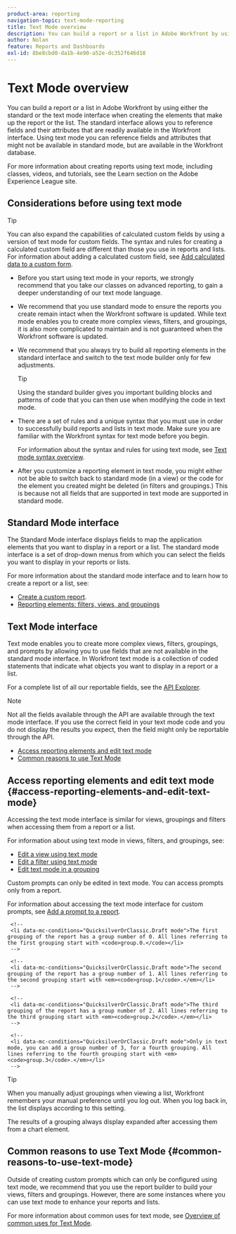 ```yaml
---
product-area: reporting
navigation-topic: text-mode-reporting
title: Text Mode overview
description: You can build a report or a list in Adobe Workfront by using either the standard or the text mode interface when creating the elements that make up the report or the list. 
author: Nolan
feature: Reports and Dashboards
exl-id: 8be8cbd0-da1b-4e90-a52e-dc352f646d18
---
```

# Text Mode overview

<!--
<p data-mc-conditions="QuicksilverOrClassic.Draft mode">(NOTE: Linked to the UI (for the areas mentioned in the comments below and the new NWE filters as well))</p>
-->

<!--
<p data-mc-conditions="QuicksilverOrClassic.Draft mode">(NOTE: Alina: ***Linked to other articles. Do not move, rename or change url.Linked to the product, in the report builder, when using a field that is not recognized in standard mode.)</p>
-->

<!--
<p data-mc-conditions="QuicksilverOrClassic.Draft mode">(NOTE: This will be linked to the Ninja feature about adding a filter to the User typeahead field (which originally is open only for text mode filters). Update the Context Sensitive sheet at release time) </p>
-->

You can build a report or a list in Adobe Workfront by using either the standard or the text mode interface when creating the elements that make up the report or the list. The standard interface allows you to reference fields and their attributes that are readily available in the Workfront interface. Using text mode you can reference fields and attributes that might not be available in standard mode, but are available in the Workfront database.

For more information about creating reports using text mode, including classes, videos, and tutorials, see the Learn section on the Adobe Experience League site. 

## Considerations before using text mode

>[!TIP]
>
>You can also expand the capabilities of calculated custom fields by using a version of text mode for custom fields. The syntax and rules for creating a calculated custom field are different than those you use in reports and lists. For information about adding a calculated custom field, see [Add calculated data to a custom form](../../../administration-and-setup/customize-workfront/create-manage-custom-forms/add-calculated-data-to-custom-form.md).

* Before you start using text mode in your reports, we strongly recommend that you take our classes on advanced reporting, to gain a deeper understanding of our text mode language. <!--outdated: For training materials on reporting see [Workfront Reports and Dashboards Learning Paths](https://one.workfront.com/s/learningpath2/workfront-reporting-20Y0z000000blhLEAQ).-->
* We recommend that you use standard mode to ensure the reports you create remain intact when the Workfront software is updated. While text mode enables you to create more complex views, filters, and groupings, it is also more complicated to maintain and is not guaranteed when the Workfront software is updated.
* We recommend that you always try to build all reporting elements in the standard interface and switch to the text mode builder only for few adjustments.

  >[!TIP]
  >
  >Using the standard builder gives you important building blocks and patterns of code that you can then use when modifying the code in text mode.

* There are a set of rules and a unique syntax that you must use in order to successfully build reports and lists in text mode. Make sure you are familiar with the Workfront syntax for text mode before you begin.

  For information about the syntax and rules for using text mode, see [Text mode syntax overview](../../../reports-and-dashboards/reports/text-mode/text-mode-syntax-overview.md).

* After you customize a reporting element in text mode, you might either not be able to switch back to standard mode (in a view) or the code for the element you created might be deleted (in filters and groupings.) This is because not all fields that are supported in text mode are supported in standard mode.

## Standard Mode interface

The Standard Mode interface displays fields to map the application elements that you want to display in a report or a list. The standard mode interface is a set of drop-down menus from which you can select the fields you want to display in your reports or lists.

For more information about the standard mode interface and to learn how to create a report or a list, see:

* [Create a custom report](../../../reports-and-dashboards/reports/creating-and-managing-reports/create-custom-report.md). 
* [Reporting elements: filters, views, and groupings](../../../reports-and-dashboards/reports/reporting-elements/reporting-elements-filters-views-groupings.md)

## Text Mode interface

<!--
<p data-mc-conditions="QuicksilverOrClassic.Draft mode">(NOTE: add a section or note with a link to an another article about the syntax of text mode >> link to the Calc custom fields vc calc. columns)</p>
-->

Text mode enables you to create more complex views, filters, groupings, and prompts by allowing you to use fields that are not available in the standard mode interface. In&nbsp;Workfront text mode is a collection of coded statements that indicate what objects you want to display in a report or a list.

For a complete list of all our reportable fields, see the [API Explorer](../../../wf-api/general/api-explorer.md).

>[!NOTE]
>
>Not all the fields available through the API are available through the text mode interface. If you use the correct field in your text mode code and you do not display the results you expect, then the field might only be reportable through the API.

* [Access reporting elements and edit text mode](#access-reporting-elements-and-edit-text-mode) 
* [Common reasons to use Text Mode](#common-reasons-to-use-text-mode)

## Access reporting elements and edit text mode {#access-reporting-elements-and-edit-text-mode}

Accessing the text mode interface is similar for views, groupings and filters when accessing them from a report or a list.

For information about using text mode in views, filters, and groupings, see:

<!--
<p data-mc-conditions="QuicksilverOrClassic.Draft mode">(NOTE: see what articles these sections are linked to and edit those articles to link to the individual ones)</p>
-->

* [Edit a view using text mode](../../../reports-and-dashboards/reports/text-mode/edit-text-mode-in-view.md) 
* [Edit a filter using text mode](../../../reports-and-dashboards/reports/text-mode/edit-text-mode-in-filter.md) 
* [Edit text mode in a grouping](../../../reports-and-dashboards/reports/text-mode/edit-text-mode-in-grouping.md)

Custom prompts can only be edited in text mode. You can access prompts only from a report.

For information about accessing the text mode interface for custom prompts, see [Add a prompt to a report](../../../reports-and-dashboards/reports/creating-and-managing-reports/add-prompt-report.md).

<!--
<p data-mc-conditions="QuicksilverOrClassic.Draft mode">Editing the text mode code inside views, filters, and groupings has some differences outlined below.</p>
-->

<!--
<p data-mc-conditions="QuicksilverOrClassic.Draft mode">(NOTE: everything below, and the four subsections >>> drafted and created individual articles.)</p>
-->

  <!--
  <li data-mc-conditions="QuicksilverOrClassic.Draft mode"><a href="#edit-text-mode-in-a-view" class="MCXref xref">Edit text mode in a view</a> </li>
  -->

  <!--
  <li data-mc-conditions="QuicksilverOrClassic.Draft mode"><a href="#edit-text-mode-in-a-filter" class="MCXref xref">Edit text mode in a filter</a> </li>
  -->

  <!--
  <li data-mc-conditions="QuicksilverOrClassic.Draft mode"><a href="#edit-text-mode-in-a-grouping" class="MCXref xref">Edit text mode in a grouping</a> </li>
  -->

  <!--
  <li data-mc-conditions="QuicksilverOrClassic.Draft mode"><a href="#edit-a-custom-prompt" class="MCXref xref">Edit a custom prompt</a> </li>
  -->

<!--
<h4 data-mc-conditions="QuicksilverOrClassic.Draft mode" id="edit-text-mode-in-a-view"><strong>Edit text mode in a view</strong> </h4>
-->

<!--
<note type="tip">
We recommend that you build as much of the view as possible in standard mode, then convert it to text mode to edit it.
</note>
-->

<!--
<p data-mc-conditions="QuicksilverOrClassic.Draft mode">To access the text mode interface for a view:</p>
-->

   <!--
   <p data-mc-conditions="QuicksilverOrClassic.Draft mode">Find the report you want to modify in text mode.</p>
   -->

   <!--
   <p data-mc-conditions="QuicksilverOrClassic.Draft mode">You must have manage permissions to a report in order to be able to edit it.</p>
   -->

   <!--
   <li value="2" data-mc-conditions="QuicksilverOrClassic.Draft mode">Click <strong>Report Actions</strong>. </li>
   -->

   <!--
   <li value="3" data-mc-conditions="QuicksilverOrClassic.Draft mode">Click <strong>Edit</strong>.</li>
   -->

   <!--
   <li value="4" data-mc-conditions="QuicksilverOrClassic.Draft mode">On the <strong>Columns (View)</strong> tab of the report builder, select a column in the report.</li>
   -->

   <!--
   <p data-mc-conditions="QuicksilverOrClassic.Draft mode">Click <strong>Apply</strong> if you want to save your changes and continue editing the report.</p>
   -->

   <!--
   <p data-mc-conditions="QuicksilverOrClassic.Draft mode">Click <strong>Save + Close</strong> to save your report.</p>
   -->

   <!--
   <p data-mc-conditions="QuicksilverOrClassic.Draft mode">Click <strong>Switch to Text Mode</strong> in the upper-right corner of the report builder.</p>
   -->

   <!--
   <note type="note">
   When you edit a column in text mode, Workfront adds the
   <code>textmode=true</code> line of code to the column. This indicates that the column is modified in text mode.
   </note>
   -->

   <!--
   <p data-mc-conditions="QuicksilverOrClassic.Draft mode">The following table outlines the key lines in a text mode view or grouping:</p>
   -->

   <!--
   <table style="table-layout:auto">
   <col>
   <col>
   <thead>
   <tr>
   <th data-mc-conditions="QuicksilverOrClassic.Draft mode"><strong>Sample Line</strong> </th>
   <th data-mc-conditions="QuicksilverOrClassic.Draft mode"><strong>Description</strong> </th>
   </tr>
   </thead>
   <tbody>
   <tr>
   <td>
   <p data-mc-conditions="QuicksilverOrClassic.Draft mode"><strong>valuefield</strong>=</p>
   </td>
   <td>
   <p data-mc-conditions="QuicksilverOrClassic.Draft mode">This is the name of the object or of the field as it appears in the database. For more information about how objects and fields appear in the database, see <a href="../../../wf-api/general/api-explorer.md" class="MCXref xref">API Explorer</a>.</p>
   <p data-mc-conditions="QuicksilverOrClassic.Draft mode">The following scenarios exist:</p>
   <ol>
   <li value="1" data-mc-conditions="QuicksilverOrClassic.Draft mode"> If the name of the field you display is a phrase instead of a single noun, you must use camel case syntax for the <code>valuefield</code>. For example, for the Planned Start Date of a task the code is: <code>valuefield=plannedStartDate</code></li>
   <li value="2">
   <p data-mc-conditions="QuicksilverOrClassic.Draft mode">If you want to display a custom field, the <code>valuefield</code> value is the actual name of the field, as you see it in the interface. For example, for a custom field named "More information", the code is:</p>
   <p data-mc-conditions="QuicksilverOrClassic.Draft mode"><code>valuefield=More information</code> </p>
   </li>
   <li value="3">
   <p data-mc-conditions="QuicksilverOrClassic.Draft mode">If you want to display objects that are related to other objects in a view using the <code>valuefield</code> line of code the object names and attributes are separated by colons. </p>
   <p data-mc-conditions="QuicksilverOrClassic.Draft mode">For example, a column in a task view that would display the name of the Portfolio Owner has the following value for the valuefield line:</p>
   <p data-mc-conditions="QuicksilverOrClassic.Draft mode"><code>valuefield=project:portfolio:owner:name</code> </p>
   <p data-mc-conditions="QuicksilverOrClassic.Draft mode">This indicates that from the object of the report (task), you can access the next related object (project), from there, you can access the following related object from project (portfolio), then the portfolio owner (owner) and then their name (name). </p>
   </li>
   </ol>
   <p data-mc-conditions="QuicksilverOrClassic.Draft mode">For information about how objects connect to one another, see the section <a href="../../../workfront-basics/navigate-workfront/workfront-navigation/understand-objects.md#understanding-interdependency-and-hierarchy-of-objects" class="MCXref xref">Interdependency and hierarchy of objects</a> in <a href="../../../workfront-basics/navigate-workfront/workfront-navigation/understand-objects.md" class="MCXref xref">Understand objects in Adobe Workfront</a>.</p>
   <note type="note">
   If you choose a field in text mode that is not valid in the standard interface, you are not able to switch back to the standard interface within the column.
   </note>
   </td>
   </tr>
   <tr>
   <td data-mc-conditions="QuicksilverOrClassic.Draft mode"><strong>valueformat=</strong> </td>
   <td>
   <p data-mc-conditions="QuicksilverOrClassic.Draft mode">This line represents the format used to display the <code>valuefield</code>. The <code>valueformat</code> identifies whether an object or field displays as text, number, percentage, or date.</p>
   <p data-mc-conditions="QuicksilverOrClassic.Draft mode">We recommend using <code>HTML</code> for your <code>valueformat</code>, especially when using <code>valueexpression</code>, to ensure the most accurate display of your information. </p>
   <p data-mc-conditions="QuicksilverOrClassic.Draft mode">For information about additional values for this line, see <a href="../../../reports-and-dashboards/reports/text-mode/use-conditional-formatting-text-mode.md" class="MCXref xref">Use conditional formatting in Text Mode</a>.</p>
   </td>
   </tr>
   <tr>
   <td>
   <p data-mc-conditions="QuicksilverOrClassic.Draft mode"><strong>valueexpression=</strong> </p>
   </td>
   <td>
   <p data-mc-conditions="QuicksilverOrClassic.Draft mode">You can add this line to replace <code>valuefield</code>, if you want to display a calculated field in the column.</p>
   <p data-mc-conditions="QuicksilverOrClassic.Draft mode">You must enclose the <code>valuefield</code> of the objects in curly brackets every time you use it in a <code>valueexpression</code>.</p>
   <p data-mc-conditions="QuicksilverOrClassic.Draft mode">The following scenarios exist: </p>
   <ol>
   <li value="1">
   <p data-mc-conditions="QuicksilverOrClassic.Draft mode">If you want to display a field in a column in upper case, you would use:</p>
   <p data-mc-conditions="QuicksilverOrClassic.Draft mode"><code>valueexpression=UPPER({valuefield})</code> </p>
   <p data-mc-conditions="QuicksilverOrClassic.Draft mode">The <code>valuefield</code> of the object is spelled as it appears in the API Explorer. </p>
   </li>
   <li value="2" data-mc-conditions="QuicksilverOrClassic.Draft mode">If you want to add multiple <code>valuefields</code> by stringing them together, you must separate them by a period.</li>
   <li value="3">
   <p data-mc-conditions="QuicksilverOrClassic.Draft mode">For example, if you want to display the name of the Primary Assignee of a task using <code>valueexpression</code>, you would use:</p>
   <p data-mc-conditions="QuicksilverOrClassic.Draft mode"><code>valueexpreesion={assignedTo}.{name}</code> </p>
   </li>
   <li value="4">
   <p data-mc-conditions="QuicksilverOrClassic.Draft mode">If you want to use a custom field in a <code>valueexpression</code> line you must precede the name of the field by <code>DE:</code> to indicate that it is a custom field. The name of the field is spelled as it appears in the interface. </p>
   <note type="important">
   <span>When you use a custom field that is placed in a custom form section that has restricted permissions for some users, the calculation of the valueexpression is blank when those users view this calculation in a report. For information about adjusting permissions on custom form sections, see</span>
   <span href="../../../administration-and-setup/customize-workfront/create-manage-custom-forms/create-or-edit-a-custom-form.md"><a href="../../../administration-and-setup/customize-workfront/create-manage-custom-forms/create-or-edit-a-custom-form.md" class="MCXref xref">Create or edit a custom form</a></span>.
   </note>
   <p data-mc-conditions="QuicksilverOrClassic.Draft mode">For example, if you have a custom field labeled "Developer Name" and you want to display this field in upper case in a column, you can use the following <code>valueexpression</code> to indicate this:</p>
   <p data-mc-conditions="QuicksilverOrClassic.Draft mode"><code>valueexpression=UPPER({DE:Developer Name}</code>) </p>
   <p data-mc-conditions="QuicksilverOrClassic.Draft mode">When referencing a Typeahead type custom field, use the following expression to reference the name of the object selected in a field labeled "Developer Name":</p>
   <p data-mc-conditions="QuicksilverOrClassic.Draft mode"><code>valueexpression=UPPER({DE:Developer Name:name})</code> </p>
   </li>
   </ol> </td>
   </tr>
   <tr>
   <td>
   <p data-mc-conditions="QuicksilverOrClassic.Draft mode"><strong>descriptionkey= / description=</strong> </p>
   </td>
   <td data-mc-conditions="QuicksilverOrClassic.Draft mode">This line defines the text of a tool tip as you mouse over the name of the column. In this case it is using a key to translate the name value in the description text. If you want to modify the description, change this line to read: <code>description=Your Value</code>.</td>
   </tr>
   <tr>
   <td data-mc-conditions="QuicksilverOrClassic.Draft mode"><strong>namekey= / name=</strong> </td>
   <td>
   <p data-mc-conditions="QuicksilverOrClassic.Draft mode">This line defines the column label. In this case it is using the abbreviated value based on the key.</p>
   <p data-mc-conditions="QuicksilverOrClassic.Draft mode">If you want to modify the column name you can change this value to: <code>name=Your Value</code></p>
   <p data-mc-conditions="QuicksilverOrClassic.Draft mode"><code>Name</code> allows you to enter any text for the column name, while<code>namekey</code> requires you enter a key that is used to translate the name of a column.</p>
   <p data-mc-conditions="QuicksilverOrClassic.Draft mode">To change the column name you can also add the <code>displayname </code>line, if one is not present.</p>
   </td>
   </tr>
   <tr>
   <td data-mc-conditions="QuicksilverOrClassic.Draft mode"><strong>displayname =</strong> </td>
   <td>
   <p data-mc-conditions="QuicksilverOrClassic.Draft mode">You can add the following line to change the name of a column, which suspends the <code>namekey/name</code> value:</p>
   <p data-mc-conditions="QuicksilverOrClassic.Draft mode"><code>displayname=Your Value</code> </p>
   </td>
   </tr>
   <tr>
   <td data-mc-conditions="QuicksilverOrClassic.Draft mode"><strong>querysort=</strong> </td>
   <td data-mc-conditions="QuicksilverOrClassic.Draft mode">This line defines how the results are sorted when the column header is clicked. If it is not present then the column cannot be sorted after the report is run.</td>
   </tr>
   <tr>
   <td data-mc-conditions="QuicksilverOrClassic.Draft mode"><strong>width=</strong> </td>
   <td>
   <p data-mc-conditions="QuicksilverOrClassic.Draft mode">This line represents the number of pixels that are used for the column. If the line is omitted or set to 0 (zero) then the column does not appear in the view.</p>
   <p data-mc-conditions="QuicksilverOrClassic.Draft mode">When you modify this field manually in text mode, you must also add the <code>usewidths=true</code> value to your column.</p>
   </td>
   </tr>
   <tr>
   <td data-mc-conditions="QuicksilverOrClassic.Draft mode"><strong>usewidths=true</strong> </td>
   <td>
   <p data-mc-conditions="QuicksilverOrClassic.Draft mode">You must use this line in addition to the <code>width=</code> line when customizing the width of a column. </p>
   </td>
   </tr>
   <tr>
   <td data-mc-conditions="QuicksilverOrClassic.Draft mode"><strong>makeFieldEditable=</strong> </td>
   <td>
   <p data-mc-conditions="QuicksilverOrClassic.Draft mode">This line defines whether the value displayed in a column is inline editable or not. If this line equals <strong>true,</strong> the value in the column is inline editable. If this line equals <code>false</code>, the value in the column is not inline editable.</p>
   </td>
   </tr>
   <tr>
   <td data-mc-conditions="QuicksilverOrClassic.Draft mode"><strong>link.valuefield=</strong> </td>
   <td>
   <p data-mc-conditions="QuicksilverOrClassic.Draft mode">Insert this line only when you want the value displayed in a column to link to the object associated with it. The link opens the details page of the object. This value should match the <code>valuefield=</code> line. When you insert this, you must also add the <code>link.valueformat=</code> line. </p>
   <p data-mc-conditions="QuicksilverOrClassic.Draft mode"> For example, you can insert link.valuefield=priority in an issue view, and the Priority of the issue displays as a link. Clicking this link opens the Issue page.</p>
   --> </td>
   </tr>
   <tr> <!--
   <td data-mc-conditions="QuicksilverOrClassic.Draft mode"><strong>link.valueformat=</strong> </td>
<td>
   <p data-mc-conditions="QuicksilverOrClassic.Draft mode">Insert this line only when you have inserted the <code>link.valuefield</code> line to add a link to the value in a column. The link opens the details page of the object. This value should match the <code>valueformat=</code> line and indicates the format used to display the <code>valuefield</code>. </p>
   <note type="important">
   When viewing the text mode in a built-in column that also includes a link, you notice a number of lines referring to the link. Some of those lines might no longer be supported or are unnecessary when you create your own custom column in text mode and add the link statements to it. The lines that are mandatory when adding a linked value are
   <code> link.valuefield</code> and
   <code>link.valueformat</code>.
   </note>
   </td>
   </tr>
   </tbody>
   </table>
   -->

   <!--
   <li value="8" data-mc-conditions="QuicksilverOrClassic.Draft mode">Click <strong>Apply</strong> if you want to save your changes and continue editing the report.</li>
   -->

   <!--
   <li value="9" data-mc-conditions="QuicksilverOrClassic.Draft mode">Click <strong>Save + Close</strong> to save your report.</li>
   -->

<!--
<h4 data-mc-conditions="QuicksilverOrClassic.Draft mode" id="edit-text-mode-in-a-filter"><strong>Edit text mode in a filter</strong> </h4>
-->

<!--
<note type="tip">
We recommend that you build as much of the filter of the report as possible in standard mode, then convert the filter to text mode to edit it.
</note>
-->

<!--
<p data-mc-conditions="QuicksilverOrClassic.Draft mode">For more information about building filters, see <a href="../../../reports-and-dashboards/reports/reporting-elements/filters-overview.md" class="MCXref xref">Filters overview in Adobe Workfront</a>.</p>
-->

<!--
<p data-mc-conditions="QuicksilverOrClassic.Draft mode">To access the text mode interface for a filter:</p>
-->

   <!--
   <p data-mc-conditions="QuicksilverOrClassic.Draft mode">Find the report you want to modify in text mode.</p>
   -->

   <!--
   <p data-mc-conditions="QuicksilverOrClassic.Draft mode">You must have manage permissions to a report in order to be able to edit it.</p>
   -->

   <!--
   <li value="2" data-mc-conditions="QuicksilverOrClassic.Draft mode">Click <strong>Report Actions</strong>.</li>
   -->

   <!--
   <li value="3" data-mc-conditions="QuicksilverOrClassic.Draft mode">Click <strong>Edit</strong>.</li>
   -->

   <!--
   <li value="4" data-mc-conditions="QuicksilverOrClassic.Draft mode">On the <strong>Filters</strong> tab of the report, choose either <strong>Apply Existing Filter</strong>, or <strong>Add a Filter Rule.</strong></li>
   -->

   <!--
   <p data-mc-conditions="QuicksilverOrClassic.Draft mode">Define the conditions of your filter.</p>
   -->

   <!--
   <p data-mc-conditions="QuicksilverOrClassic.Draft mode">Use the filter modifiers to define the condition of your filter. For more information about filter modifiers, see <a href="../../../reports-and-dashboards/reports/reporting-elements/filter-condition-modifiers.md" class="MCXref xref">Filter and condition modifiers</a>.</p>
   -->

   <!--
   <p data-mc-conditions="QuicksilverOrClassic.Draft mode">Click <strong>Switch to Text Mode</strong> in the upper-right corner of the report builder.</p>
   -->

   <!--
   <li value="7" data-mc-conditions="QuicksilverOrClassic.Draft mode">When using filter modifiers that are available only in text mode, remember that for each filter condition you have two lines of code: one defines the condition and the second one defines the modifier of the filter.</li>
   -->

   <!--
   <li value="8" data-mc-conditions="QuicksilverOrClassic.Draft mode">For example, if you want to filter for users who are in the same Home Group but not in the same Home Team as the logged in user, your filter should look like the following, in text mode:</li>
   -->

   <!--
   <pre data-mc-conditions="QuicksilverOrClassic.Draft mode">homeGroupID=$$USER.homeGroupID</pre>
   -->

   <!--
   <pre data-mc-conditions="QuicksilverOrClassic.Draft mode">homeGroupID_Mod=in</pre>
   -->

   <!--
   <pre data-mc-conditions="QuicksilverOrClassic.Draft mode">homeTeamID=$$USER.homeTeamID</pre>
   -->

   <!--
   <pre data-mc-conditions="QuicksilverOrClassic.Draft mode">homeTeamID_Mod=notin</pre>
   -->

   <!--
   <li value="13" data-mc-conditions="QuicksilverOrClassic.Draft mode">For a complete list of filter modifiers in text mode, see the article <a href="../../../reports-and-dashboards/reports/reporting-elements/filter-condition-modifiers.md" class="MCXref xref">Filter and condition modifiers</a>.</li>
   -->

   <!--
   <li value="14" data-mc-conditions="QuicksilverOrClassic.Draft mode">Click <strong>Apply</strong> if you want to save your changes and continue editing the report.</li>
   -->

   <!--
   <li value="15" data-mc-conditions="QuicksilverOrClassic.Draft mode">Click <strong>Save + Close</strong> to save your report.</li>
   -->

<!--
<h4 data-mc-conditions="QuicksilverOrClassic.Draft mode" id="edit-text-mode-in-a-grouping"><strong>Edit text mode in a grouping</strong> </h4>
-->

<!--
<note type="tip">
We recommend that you build as much of the grouping as possible in standard mode, then convert it to text mode to edit it.
</note>
-->

<!--
<p data-mc-conditions="QuicksilverOrClassic.Draft mode">To access the text mode interface for a grouping:</p>
-->

   <!--
   <p data-mc-conditions="QuicksilverOrClassic.Draft mode">Find the report you want to modify in text mode.</p>
   -->

   <!--
   <p data-mc-conditions="QuicksilverOrClassic.Draft mode">You must have manage permissions to a report in order to be able to edit it.</p>
   -->

   <!--
   <li value="2" data-mc-conditions="QuicksilverOrClassic.Draft mode">Click <strong>Report Actions</strong>.</li>
   -->

   <!--
   <li value="3" data-mc-conditions="QuicksilverOrClassic.Draft mode">Click <strong>Edit</strong>.</li>
   -->

   <!--
   <li value="4" data-mc-conditions="QuicksilverOrClassic.Draft mode">On the <strong>Groupings</strong> tab of the report builder, choose either <strong>Apply Existing Grouping</strong>, or <strong>Add Grouping.</strong></li>
   -->

   <!--
   <p data-mc-conditions="QuicksilverOrClassic.Draft mode">Start typing the name of a field that you want to group by.</p>
   -->

   <!--
   <p data-mc-conditions="QuicksilverOrClassic.Draft mode">Select the name of the field when you see it in the list.</p>
   -->

   <!--
   <p data-mc-conditions="QuicksilverOrClassic.Draft mode"> Click <strong>Switch to Text Mode</strong> in the upper-right corner of the report builder.</p>
   -->

   <!--
   <note type="note">
   When you edit a grouping in text mode, Workfront adds the
   <code>textmode=true</code> line of code to the grouping. This indicates that the grouping is modified in text mode.
   </note>
   -->

   <!--
   <p data-mc-conditions="QuicksilverOrClassic.Draft mode"> <img src="assets/grouping-switch-to-text-mode-350x173.png" alt="grouping_switch_to_text_mode.png" style="width: 350;height: 173;"> </p>
   -->

   <!--
   <p data-mc-conditions="QuicksilverOrClassic.Draft mode">The grouping is then displayed in text mode. </p>
   -->

   <!--
   <p data-mc-conditions="QuicksilverOrClassic.Draft mode">For example, if you want to group a list of tasks by the Project Name and then by the name of the Primary Assignee, your grouping should look like the following, in text mode: </p>
   -->

   <!--
   <p data-mc-conditions="QuicksilverOrClassic.Draft mode"><code>textmode=true</code> </p>
   -->

   <!--
   <p data-mc-conditions="QuicksilverOrClassic.Draft mode"><code>group.0.linkedname=project</code> </p>
   -->

   <!--
   <p data-mc-conditions="QuicksilverOrClassic.Draft mode"><code>group.0.namekey=view.relatedcolumn</code> </p>
   -->

   <!--
   <p data-mc-conditions="QuicksilverOrClassic.Draft mode"><code>group.0.valuefield=project:name</code> </p>
   -->

   <!--
   <p data-mc-conditions="QuicksilverOrClassic.Draft mode"><code>group.0.namekeyargkey.0=project</code> </p>
   -->

   <!--
   <p data-mc-conditions="QuicksilverOrClassic.Draft mode"><code>group.0.namekeyargkey.1=name</code> </p>
   -->

   <!--
   <p data-mc-conditions="QuicksilverOrClassic.Draft mode"><code>group.0.valueformat=string</code> </p>
   -->

   <!--
   <p data-mc-conditions="QuicksilverOrClassic.Draft mode"><code>group.1.linkedname=assignedTo</code> </p>
   -->

   <!--
   <p data-mc-conditions="QuicksilverOrClassic.Draft mode"><code>group.1.namekey=view.relatedcolumn</code> </p>
   -->

   <!--
   <p data-mc-conditions="QuicksilverOrClassic.Draft mode"><code>group.1.valuefield=assignedTo:name</code> </p>
   -->

   <!--
   <p data-mc-conditions="QuicksilverOrClassic.Draft mode"><code>group.1.namekeyargkey.0=assignedTo</code> </p>
   -->

   <!--
   <p data-mc-conditions="QuicksilverOrClassic.Draft mode"><code>group.1.namekeyargkey.1=nam</code>e</p>
   -->

   <!--
   <p data-mc-conditions="QuicksilverOrClassic.Draft mode"><code>group.1.valueformat=string</code> </p>
   -->

   <!--
   <p data-mc-conditions="QuicksilverOrClassic.Draft mode">Each field in the grouping has several lines of code that refer to that field. </p>
   -->

   <!--
   <p data-mc-conditions="QuicksilverOrClassic.Draft mode">The lines of code that refer to the same field selected in the grouping are numbered with the same number, as follows:</p>
   -->

     <!--   
     <li data-mc-conditions="QuicksilverOrClassic.Draft mode">The first grouping of the report has a group number of 0. All lines referring to the first grouping start with <code>group.0.</code></li>   
     -->

     <!--   
     <li data-mc-conditions="QuicksilverOrClassic.Draft mode">The second grouping of the report has a group number of 1. All lines referring to the second grouping start with <em><code>group.1</code>.</em></li>   
     -->

     <!--   
     <li data-mc-conditions="QuicksilverOrClassic.Draft mode">The third grouping of the report has a group number of 2. All lines referring to the third grouping start with <em><code>group.2</code>.</em></li>   
     -->

     <!--   
     <li data-mc-conditions="QuicksilverOrClassic.Draft mode">Only in text mode, you can add a group number of 3, for a fourth grouping. All lines referring to the fourth grouping start with <em><code>group.3</code>.</em></li>   
     -->

   <!--
   <note type="note">
   Four groupings are not supported in the report builder. They are only supported when using text mode. Workfront does not support more than four levels of groupings.
   </note>
   -->

   <!--
   <p data-mc-conditions="QuicksilverOrClassic.Draft mode">The key lines in a text mode grouping are similar to the fields available in views. The only lines that are not found in a grouping but are found in a view are <code>width</code> and <code>makeFieldEditable</code>. </p>
   -->

   <!--
   <p data-mc-conditions="QuicksilverOrClassic.Draft mode">For more information about the key lines in text mode in a view or grouping, see the section <a href="#edit-text-mode-in-a-view" class="MCXref xref">Edit text mode in a view</a> in this article. </p>
   -->

   <!--
   <p data-mc-conditions="QuicksilverOrClassic.Draft mode">(Optional) Add one of the following lines of code to any grouping to indicate whether the results in the grouping should display in an expanded or collapsed list. By default, groupings display expanded:</p>
   -->

   <!--   
   <li data-mc-conditions="QuicksilverOrClassic.Draft mode"><code>group.0.iscollapsed=true </code>if you want the grouping to display with the results collapsed</li>   
   -->   

   <!--   
   <p data-mc-conditions="QuicksilverOrClassic.Draft mode"><code>group.0.iscollapsed=false</code> if you want the grouping to display with the results expanded</p>   
   -->

   <!--   
   <p data-mc-conditions="QuicksilverOrClassic.Draft mode">(NOTE: the tips repeat in the Create groupings to organize results article, Common uses of text mode, Edit groupings to organize reports, Create a Custom Report)</p>   
   -->

   >[!TIP]
   >
   >When you manually adjust groupings when viewing a list, Workfront remembers your manual preference until you log out. When you log back in, the list displays according to this setting.
   >
   >The results of a grouping always display expanded after accessing them from a chart element.

   <!--
   <li value="8" data-mc-conditions="QuicksilverOrClassic.Draft mode">Click <strong>Apply</strong> if you want to save your changes and continue editing the report.</li>
   -->

   <!--
   <li value="9" data-mc-conditions="QuicksilverOrClassic.Draft mode">Click <strong>Save + Close</strong> to save your report.</li>
   -->

<!--
<h4 data-mc-conditions="QuicksilverOrClassic.Draft mode" id="edit-a-custom-prompt">Edit a custom prompt</h4>
-->

<!--
<p data-mc-conditions="QuicksilverOrClassic.Draft mode">Custom prompts can only be edited in text mode. </p>
-->

<!--
<p data-mc-conditions="QuicksilverOrClassic.Draft mode">For more information about creating a custom prompt, see <a href="../../../reports-and-dashboards/reports/creating-and-managing-reports/add-prompt-report.md" class="MCXref xref">Add a prompt to a report</a>.</p>
-->

## Common reasons to use Text Mode {#common-reasons-to-use-text-mode}

Outside of creating custom prompts which can only be configured using text mode, we recommend that you use the report builder to build your views, filters and groupings. However, there are some instances where you can use text mode to enhance your reports and lists.

For more information about common uses for text mode, see [Overview of common uses for Text Mode](../../../reports-and-dashboards/reports/text-mode/understand-common-uses-text-mode.md).
